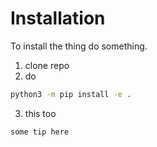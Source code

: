 # Installation 

To install the thing do something. 

1. clone repo
2. do
```bash
python3 -m pip install -e .
```
3. this too
```{tip}
some tip here
```
